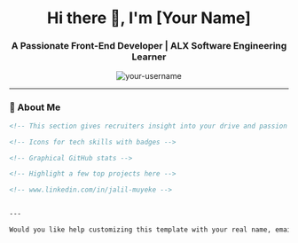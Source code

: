 <h1 align="center">Hi there 👋, I'm [Your Name]</h1>
<h3 align="center">A Passionate Front-End Developer | ALX Software Engineering Learner</h3>

<p align="center">
  <img src="https://komarev.com/ghpvc/?username=your-username&label=Profile%20views&color=0e75b6&style=flat" alt="your-username" />
</p>

---

### 🚀 About Me

```html
<!-- This section gives recruiters insight into your drive and passion -->

<!-- Icons for tech skills with badges -->

<!-- Graphical GitHub stats -->

<!-- Highlight a few top projects here -->

<!-- www.linkedin.com/in/jalil-muyeke -->


---

Would you like help customizing this template with your real name, email, social links, and projects?
